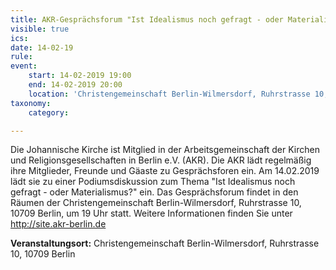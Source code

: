 ```yaml
---
title: AKR-Gesprächsforum "Ist Idealismus noch gefragt - oder Materialismus?"
visible: true
ics: 
date: 14-02-19
rule: 
event:
	start: 14-02-2019 19:00
	end: 14-02-2019 20:00
	location: 'Christengemeinschaft Berlin-Wilmersdorf, Ruhrstrasse 10, 10709 Berlin'
taxonomy:
	category: 

---
```

Die Johannische Kirche ist Mitglied in der Arbeitsgemeinschaft der Kirchen und Religionsgesellschaften in Berlin e.V. (AKR). Die AKR lädt regelmäßig ihre Mitglieder, Freunde und Gäaste zu Gesprächsforen ein. Am 14.02.2019 lädt sie zu einer Podiumsdiskussion zum Thema "Ist Idealismus noch gefragt - oder Materialismus?" ein. Das Gesprächsforum findet in den Räumen der Christengemeinschaft Berlin-Wilmersdorf, Ruhrstrasse 10, 10709 Berlin, um 19 Uhr statt. Weitere Informationen finden Sie unter http://site.akr-berlin.de


**Veranstaltungsort:** Christengemeinschaft Berlin-Wilmersdorf, Ruhrstrasse 10, 10709 Berlin

